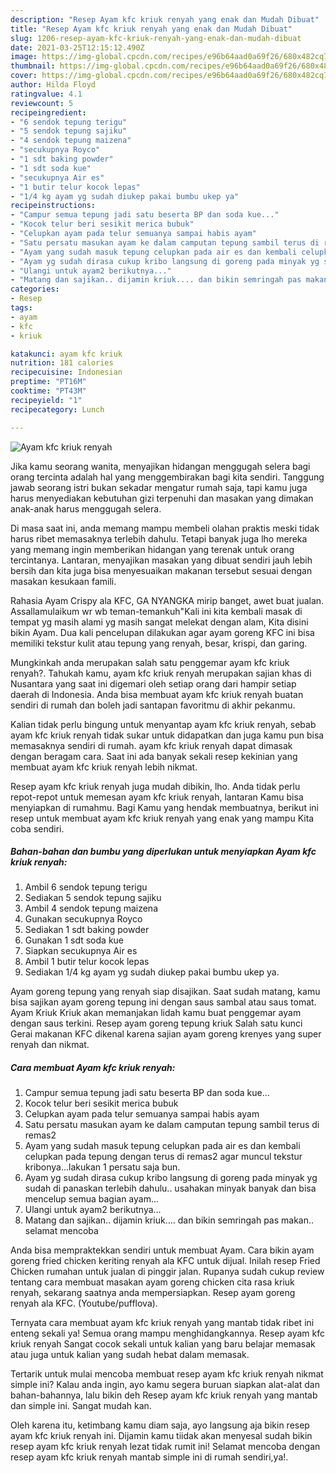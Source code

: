 ```yaml
---
description: "Resep Ayam kfc kriuk renyah yang enak dan Mudah Dibuat"
title: "Resep Ayam kfc kriuk renyah yang enak dan Mudah Dibuat"
slug: 1206-resep-ayam-kfc-kriuk-renyah-yang-enak-dan-mudah-dibuat
date: 2021-03-25T12:15:12.490Z
image: https://img-global.cpcdn.com/recipes/e96b64aad0a69f26/680x482cq70/ayam-kfc-kriuk-renyah-foto-resep-utama.jpg
thumbnail: https://img-global.cpcdn.com/recipes/e96b64aad0a69f26/680x482cq70/ayam-kfc-kriuk-renyah-foto-resep-utama.jpg
cover: https://img-global.cpcdn.com/recipes/e96b64aad0a69f26/680x482cq70/ayam-kfc-kriuk-renyah-foto-resep-utama.jpg
author: Hilda Floyd
ratingvalue: 4.1
reviewcount: 5
recipeingredient:
- "6 sendok tepung terigu"
- "5 sendok tepung sajiku"
- "4 sendok tepung maizena"
- "secukupnya Royco"
- "1 sdt baking powder"
- "1 sdt soda kue"
- "secukupnya Air es"
- "1 butir telur kocok lepas"
- "1/4 kg ayam yg sudah diukep pakai bumbu ukep ya"
recipeinstructions:
- "Campur semua tepung jadi satu beserta BP dan soda kue..."
- "Kocok telur beri sesikit merica bubuk"
- "Celupkan ayam pada telur semuanya sampai habis ayam"
- "Satu persatu masukan ayam ke dalam camputan tepung sambil terus di remas2"
- "Ayam yang sudah masuk tepung celupkan pada air es dan kembali celupkan pada tepung dengan terus di remas2 agar muncul tekstur kribonya...lakukan 1 persatu saja bun."
- "Ayam yg sudah dirasa cukup kribo langsung di goreng pada minyak yg sudah di panaskan terlebih dahulu.. usahakan minyak banyak dan bisa mencelup semua bagian ayam..."
- "Ulangi untuk ayam2 berikutnya..."
- "Matang dan sajikan.. dijamin kriuk.... dan bikin semringah pas makan.. selamat mencoba"
categories:
- Resep
tags:
- ayam
- kfc
- kriuk

katakunci: ayam kfc kriuk 
nutrition: 181 calories
recipecuisine: Indonesian
preptime: "PT16M"
cooktime: "PT43M"
recipeyield: "1"
recipecategory: Lunch

---
```



![Ayam kfc kriuk renyah](https://img-global.cpcdn.com/recipes/e96b64aad0a69f26/680x482cq70/ayam-kfc-kriuk-renyah-foto-resep-utama.jpg)

Jika kamu seorang wanita, menyajikan hidangan menggugah selera bagi orang tercinta adalah hal yang menggembirakan bagi kita sendiri. Tanggung jawab seorang istri bukan sekadar mengatur rumah saja, tapi kamu juga harus menyediakan kebutuhan gizi terpenuhi dan masakan yang dimakan anak-anak harus menggugah selera.

Di masa  saat ini, anda memang mampu membeli olahan praktis meski tidak harus ribet memasaknya terlebih dahulu. Tetapi banyak juga lho mereka yang memang ingin memberikan hidangan yang terenak untuk orang tercintanya. Lantaran, menyajikan masakan yang dibuat sendiri jauh lebih bersih dan kita juga bisa menyesuaikan makanan tersebut sesuai dengan masakan kesukaan famili. 

Rahasia Ayam Crispy ala KFC, GA NYANGKA mirip banget, awet buat jualan. Assallamulaikum wr wb teman-temankuh&#34;Kali ini kita kembali masak di tempat yg masih alami yg masih sangat melekat dengan alam, Kita disini bikin Ayam. Dua kali pencelupan dilakukan agar ayam goreng KFC ini bisa memiliki tekstur kulit atau tepung yang renyah, besar, krispi, dan garing.

Mungkinkah anda merupakan salah satu penggemar ayam kfc kriuk renyah?. Tahukah kamu, ayam kfc kriuk renyah merupakan sajian khas di Nusantara yang saat ini digemari oleh setiap orang dari hampir setiap daerah di Indonesia. Anda bisa membuat ayam kfc kriuk renyah buatan sendiri di rumah dan boleh jadi santapan favoritmu di akhir pekanmu.

Kalian tidak perlu bingung untuk menyantap ayam kfc kriuk renyah, sebab ayam kfc kriuk renyah tidak sukar untuk didapatkan dan juga kamu pun bisa memasaknya sendiri di rumah. ayam kfc kriuk renyah dapat dimasak dengan beragam cara. Saat ini ada banyak sekali resep kekinian yang membuat ayam kfc kriuk renyah lebih nikmat.

Resep ayam kfc kriuk renyah juga mudah dibikin, lho. Anda tidak perlu repot-repot untuk memesan ayam kfc kriuk renyah, lantaran Kamu bisa menyiapkan di rumahmu. Bagi Kamu yang hendak membuatnya, berikut ini resep untuk membuat ayam kfc kriuk renyah yang enak yang mampu Kita coba sendiri.

<!--inarticleads1-->

##### Bahan-bahan dan bumbu yang diperlukan untuk menyiapkan Ayam kfc kriuk renyah:

1. Ambil 6 sendok tepung terigu
1. Sediakan 5 sendok tepung sajiku
1. Ambil 4 sendok tepung maizena
1. Gunakan secukupnya Royco
1. Sediakan 1 sdt baking powder
1. Gunakan 1 sdt soda kue
1. Siapkan secukupnya Air es
1. Ambil 1 butir telur kocok lepas
1. Sediakan 1/4 kg ayam yg sudah diukep pakai bumbu ukep ya.


Ayam goreng tepung yang renyah siap disajikan. Saat sudah matang, kamu bisa sajikan ayam goreng tepung ini dengan saus sambal atau saus tomat. Ayam Kriuk Kriuk akan memanjakan lidah kamu buat penggemar ayam dengan saus terkini. Resep ayam goreng tepung kriuk Salah satu kunci Gerai makanan KFC dikenal karena sajian ayam goreng krenyes yang super renyah dan nikmat. 

<!--inarticleads2-->

##### Cara membuat Ayam kfc kriuk renyah:

1. Campur semua tepung jadi satu beserta BP dan soda kue...
1. Kocok telur beri sesikit merica bubuk
1. Celupkan ayam pada telur semuanya sampai habis ayam
1. Satu persatu masukan ayam ke dalam camputan tepung sambil terus di remas2
1. Ayam yang sudah masuk tepung celupkan pada air es dan kembali celupkan pada tepung dengan terus di remas2 agar muncul tekstur kribonya...lakukan 1 persatu saja bun.
1. Ayam yg sudah dirasa cukup kribo langsung di goreng pada minyak yg sudah di panaskan terlebih dahulu.. usahakan minyak banyak dan bisa mencelup semua bagian ayam...
1. Ulangi untuk ayam2 berikutnya...
1. Matang dan sajikan.. dijamin kriuk.... dan bikin semringah pas makan.. selamat mencoba


Anda bisa mempraktekkan sendiri untuk membuat Ayam. Cara bikin ayam goreng fried chicken keriting renyah ala KFC untuk dijual. Inilah resep Fried Chicken rumahan untuk jualan di pinggir jalan. Rupanya sudah cukup review tentang cara membuat masakan ayam goreng chicken cita rasa kriuk renyah, sekarang saatnya anda mempersiapkan. Resep ayam goreng renyah ala KFC. (Youtube/pufflova). 

Ternyata cara membuat ayam kfc kriuk renyah yang mantab tidak ribet ini enteng sekali ya! Semua orang mampu menghidangkannya. Resep ayam kfc kriuk renyah Sangat cocok sekali untuk kalian yang baru belajar memasak atau juga untuk kalian yang sudah hebat dalam memasak.

Tertarik untuk mulai mencoba membuat resep ayam kfc kriuk renyah nikmat simple ini? Kalau anda ingin, ayo kamu segera buruan siapkan alat-alat dan bahan-bahannya, lalu bikin deh Resep ayam kfc kriuk renyah yang mantab dan simple ini. Sangat mudah kan. 

Oleh karena itu, ketimbang kamu diam saja, ayo langsung aja bikin resep ayam kfc kriuk renyah ini. Dijamin kamu tiidak akan menyesal sudah bikin resep ayam kfc kriuk renyah lezat tidak rumit ini! Selamat mencoba dengan resep ayam kfc kriuk renyah mantab simple ini di rumah sendiri,ya!.

